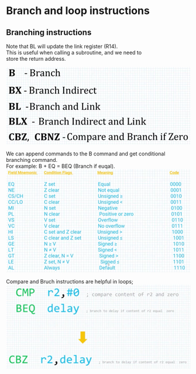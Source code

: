 # Branch and loop instructions

## Branching instructions

Note that BL will update the link register (R14).  
This is useful when calling a subroutine, and we need to  
store the return address.  

![basic instr](img/branch_and_loop/basic_branch_instr.PNG)


We can append commands to the B command and get conditional  
branching command.  
For example: B + EQ = BEQ (Branch if euqal).
![basic instr](img/branch_and_loop/branch_commands.PNG)

Compare and Bruch instructions are helpful in loops;  
![basic instr](img/branch_and_loop/compare_and_branch.PNG)


